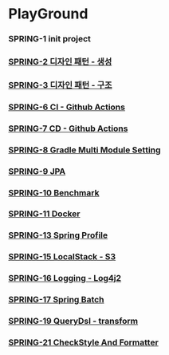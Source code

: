 # PlayGround

### SPRING-1 init project

### [SPRING-2 디자인 패턴 - 생성](https://github.com/yaini/PlayGround/tree/spring-2-design-pattern-creational)

### [SPRING-3 디자인 패턴 - 구조](https://github.com/yaini/PlayGround/tree/spring-3-design-pattern-structural)

### [SPRING-6 CI - Github Actions](https://github.com/yaini/PlayGround/tree/spring-6-github-action)

### [SPRING-7 CD - Github Actions](https://github.com/yaini/PlayGround/tree/spring-7-github-action-cd)

### [SPRING-8 Gradle Multi Module Setting](https://github.com/yaini/PlayGround/tree/spring-8-multi-module)

### [SPRING-9 JPA](https://github.com/yaini/PlayGround/tree/spring-9-jpa)

### [SPRING-10 Benchmark](https://github.com/yaini/PlayGround/tree/spring-10-benchmark)

### [SPRING-11 Docker](https://github.com/yaini/PlayGround/tree/spring-11-docker)

### [SPRING-13 Spring Profile](https://github.com/yaini/PlayGround/tree/spring-13-profile)

### [SPRING-15 LocalStack - S3](https://github.com/yaini/PlayGround/tree/spring-15-s3-localstack)

### [SPRING-16 Logging - Log4j2](https://github.com/yaini/PlayGround/tree/spring-16-logging-log4j)

### [SPRING-17 Spring Batch](https://github.com/yaini/PlayGround/tree/spring-17-batch)

### [SPRING-19 QueryDsl - transform](https://github.com/yaini/PlayGround/tree/spring-19-querydsl)

### [SPRING-21 CheckStyle And Formatter](https://github.com/yaini/PlayGround/tree/spring-21-apply-lint)
